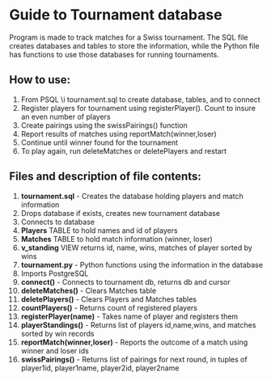 # Guide to Tournament database
Program is made to track matches for a Swiss tournament. The SQL file
creates databases and tables to store the information, while the Python
file has functions to use those databases for running tournaments.

## How to use:
  1. From PSQL \i tournament.sql to create database, tables, and to connect
  2. Register players for tournament using registerPlayer(). Count to insure
  an even number of players
  3. Create pairings using the swissPairings() function
  4. Report results of matches using reportMatch(winner,loser)
  5. Continue until winner found for the tournament
  6. To play again, run deleteMatches or deletePlayers and restart  


## Files and description of file contents:
1. **tournament.sql** - Creates the database holding players and match
information
  1. Drops database if exists, creates new tournament database
  2. Connects to database
  3. **Players** TABLE to hold names and id of players
  4. **Matches** TABLE to hold match information (winner, loser)
  5. **v_standing** VIEW returns id, name, wins, matches of player sorted by
  wins
2. **tournament.py** - Python functions using the information in the database
  1. Imports PostgreSQL
  2. **connect()** - Connects to tournament db, returns db and cursor
  3. **deleteMatches()** - Clears Matches table
  4. **deletePlayers()** - Clears Players and Matches tables
  5. **countPlayers()** - Returns count of registered players
  6. **registerPlayer(name)** - Takes name of player and registers them
  7. **playerStandings()** - Returns list of players id,name,wins, and matches
  sorted by win records
  8. **reportMatch(winner,loser)** - Reports the outcome of a match using
  winner and loser ids
  9. **swissPairings()** - Returns list of pairings for next round, in tuples
  of player1id, player1name, player2id, player2name

